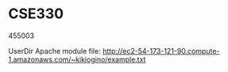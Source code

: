 # CSE330
455003

UserDir Apache module file:  http://ec2-54-173-121-90.compute-1.amazonaws.com/~kikiogino/example.txt
